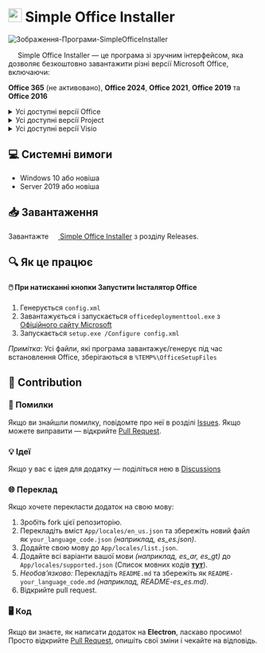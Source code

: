# <img src="https://github.com/user-attachments/assets/54cb006d-1378-48d8-bf9d-cd232246d33a" width="27vw" height="27vw"> Simple Office Installer
![Зображення-Програми-SimpleOfficeInstaller](https://github.com/user-attachments/assets/0952e51c-3b09-412e-858b-85ec16164fd7)

<img src="https://github.com/user-attachments/assets/54cb006d-1378-48d8-bf9d-cd232246d33a" width="15vw" height="15vw"> Simple Office Installer — це програма зі зручним інтерфейсом, яка дозволяє безкоштовно завантажити різні версії Microsoft Office, включаючи:

**Office 365** (не активовано), **Office 2024**, **Office 2021**, **Office 2019** та **Office 2016**

<details>
<summary>Усі доступні версії Office</summary>
  
-----

- **Office 365 для Enterprise**
- **Office 365 для Enterprise** (без Teams)
- **Office 365 для Business**
- **Office 365 для Business** (без Teams)
- **Office 365 для Small Business Premium**
- **Office 365 для Home Premium**
- **Office 365 для Education**

-----

- **Office 2024 LTSC Professional Plus** – Активовано, Корпоративна Ліцензія
- **Office 2024 Professional Plus** – Активовано, Роздрібна Ліцензія
- **Office 2024 LTSC Standard** – Активовано, Корпоративна Ліцензія
- **Office 2024 Home** – Активовано, Роздрібна Ліцензія

-----

- **Office 2021 LTSC Professional Plus** – Активовано, Корпоративна Ліцензія
- **Office 2021 Professional Plus** – Активовано, Роздрібна Ліцензія
- **Office 2021 Professional** – Активовано, Роздрібна Ліцензія
- **Office 2021 LTSC Standard** – Активовано, Корпоративна Ліцензія
- **Office 2021 Standard** – Активовано, Роздрібна Ліцензія
- **Office 2021 Home та Student** – Активовано, Роздрібна Ліцензія
- **Office 2021 Personal** – Активовано, Роздрібна Ліцензія

-----

- **Office 2019 Professional Plus** – Активовано, Корпоративна Ліцензія
- **Office 2019 Professional** – Активовано, Роздрібна Ліцензія
- **Office 2019 Standard** – Активовано, Корпоративна Ліцензія
- **Office 2019 Home and Student** – Активовано, Роздрібна Ліцензія
- **Office 2019 Personal** – Активовано, Роздрібна Ліцензія

-----

- **Office 2016 Professional Plus** – Активовано, Роздрібна Ліцензія
- **Office 2016 Professional** – Активовано, Роздрібна Ліцензія
- **Office 2016 Standard** – Активовано, Роздрібна Ліцензія
- **Office 2016 Home та Student** – Активовано, Роздрібна Ліцензія
- **Office 2016 Personal** – Активовано, Роздрібна Ліцензія

-----

</details>

<details>
<summary>Усі доступні версії Project</summary>

-----

- **Project Online Desktop Client**

-----

- **Professional 2024** – Активовано, Корпоративна Ліцензія
- **Standard 2024** – Активовано, Корпоративна Ліцензія
  
-----

- **Professional 2021** – Активовано, Корпоративна Ліцензія
- **Standard 2021** – Активовано, Корпоративна Ліцензія

-----

- **Professional 2019** – Активовано, Корпоративна Ліцензія
- **Standard 2019** – Активовано, Корпоративна Ліцензія

-----

- **Professional 2016** – Активовано, Корпоративна Ліцензія
- **Standard 2016** – Активовано, Корпоративна Ліцензія

-----

</details>

<details>
<summary>Усі доступні версії Visio</summary>

-----

- **Visio Plan 2**

-----

- **LTSC Professional 2024** – Активовано, Корпоративна Ліцензія
- **LTSC Standard 2024** – Активовано, Корпоративна Ліцензія

-----

- **LTSC Professional 2021** – Активовано, Корпоративна Ліцензія
- **LTSC Standard 2021** – Активовано, Корпоративна Ліцензія

-----

- **LTSC Professional 2019** – Активовано, Корпоративна Ліцензія
- **LTSC Standard 2019** – Активовано, Корпоративна Ліцензія

-----

- **Professional 2016** – Активовано, Корпоративна Ліцензія
- **Standard 2016** – Активовано, Корпоративна Ліцензія

-----

</details>

## 💻 Системні вимоги

- Windows 10 або новіша
- Server 2019 або новіша

## 📥 Завантаження

Завантажте [<img src="https://github.com/user-attachments/assets/54cb006d-1378-48d8-bf9d-cd232246d33a" width="15vw" height="15vw"> Simple Office Installer](https://github.com/MaximeriX/SimpleOfficeInstaller/releases/tag/v1.0.8) з розділу Releases.

## 🔍 Як це працює
#### 🖱️ При натисканні кнопки Запустити Інсталятор Office
1. Генерується `config.xml`
2. Завантажується і запускається `officedeploymenttool.exe` з [Офіційного сайту Microsoft](https://download.microsoft.com/download/6c1eeb25-cf8b-41d9-8d0d-cc1dbc032140/officedeploymenttool_18526-20146.exe)
3. Запускається `setup.exe /Configure config.xml`
   
*Примітка*: Усі файли, які програма завантажує/генерує під час встановлення Office, зберігаються в `%TEMP%\OfficeSetupFiles`

## 🌟 Contribution
### 🐞 Помилки
  Якщо ви знайшли помилку, повідомте про неї в розділі [Issues](https://github.com/MaximeriX/SimpleOfficeInstaller/issues/new). Якщо можете виправити — відкрийте [Pull Request](https://github.com/MaximeriX/SimpleOfficeInstaller/pulls).
### 💡 Ідеї
  Якщо у вас є ідея для додатку — поділіться нею в [Discussions](https://github.com/MaximeriX/SimpleOfficeInstaller/discussions/new?category=ideas)
### 🌐 Переклад
Якщо хочете перекласти додаток на свою мову:
  1. Зробіть fork цієї репозиторію.
  2. Перекладіть вміст `App/locales/en_us.json` та збережіть новий файл як `your_language_code.json` *(наприклад, es_es.json)*.
  3. Додайте свою мову до `App/locales/list.json`.
  4. Додайте всі варіанти вашої мови *(наприклад, es_ar, es_gt)* до `App/locales/supported.json` (Список мовних кодів **[тут](https://github.com/MaximeriX/SimpleOfficeInstaller/blob/main/Lang_codes.md)**).
  5. *Необов’язково:* Перекладіть `README.md` та збережіть як `README-your_language_code.md` *(наприклад, README-es_es.md)*.
  6. Відкрийте pull request.
### 🖥️ Код
 Якщо ви знаєте, як написати додаток на **Electron**, ласкаво просимо! Просто відкрийте [Pull Request](https://github.com/MaximeriX/SimpleOfficeInstaller/pulls), опишіть свої зміни і чекайте на відповідь.
